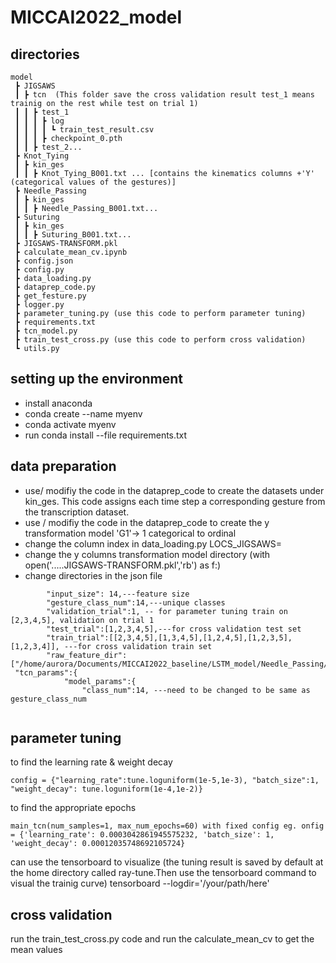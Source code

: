 # MICCAI2022_model

## directories
```
model
 ┣ JIGSAWS
 ┃ ┣ tcn  (This folder save the cross validation result test_1 means trainig on the rest while test on trial 1)
 ┃ ┃ ┣ test_1
 ┃ ┃ ┃ ┣ log
 ┃ ┃ ┃ ┃ ┗ train_test_result.csv
 ┃ ┃ ┃ ┣ checkpoint_0.pth
 ┃ ┃ ┣ test_2...
 ┣ Knot_Tying
 ┃ ┣ kin_ges
 ┃ ┃ ┣ Knot_Tying_B001.txt ... [contains the kinematics columns +'Y' (categorical values of the gestures)]
 ┣ Needle_Passing
 ┃ ┣ kin_ges
 ┃ ┃ ┣ Needle_Passing_B001.txt...
 ┣ Suturing
 ┃ ┣ kin_ges
 ┃ ┃ ┣ Suturing_B001.txt...
 ┣ JIGSAWS-TRANSFORM.pkl
 ┣ calculate_mean_cv.ipynb
 ┣ config.json
 ┣ config.py
 ┣ data_loading.py
 ┣ dataprep_code.py
 ┣ get_festure.py
 ┣ logger.py
 ┣ parameter_tuning.py (use this code to perform parameter tuning)
 ┣ requirements.txt
 ┣ tcn_model.py
 ┣ train_test_cross.py (use this code to perform cross validation)
 ┗ utils.py
 ```
## setting up the environment 
* install anaconda 
* conda create --name myenv
* conda activate myenv
* run  conda install --file requirements.txt
## data preparation
* use/ modifiy the code in the dataprep_code to create the datasets under kin_ges. This code assigns each time step a corresponding gesture from the transcription dataset.
* use / modifiy the code in the dataprep_code to create the y transformation model 'G1'-> 1 categorical to ordinal
* change the column index in data_loading.py LOCS_JIGSAWS=
* change the y columns transformation model directory (with open('.....JIGSAWS-TRANSFORM.pkl','rb') as f:)
* change directories in the json file
```
        "input_size": 14,---feature size
        "gesture_class_num":14,---unique classes
        "validation_trial":1, -- for parameter tuning train on [2,3,4,5], validation on trial 1
        "test_trial":[1,2,3,4,5],---for cross validation test set
        "train_trial":[[2,3,4,5],[1,3,4,5],[1,2,4,5],[1,2,3,5],[1,2,3,4]], ---for cross validation train set
        "raw_feature_dir":["/home/aurora/Documents/MICCAI2022_baseline/LSTM_model/Needle_Passing/kin_ges","/home/aurora/Documents/MICCAI2022_baseline/LSTM_model/Suturing/kin_ges","/home/aurora/Documents/MICCAI2022_baseline/LSTM_model/Knot_Tying/kin_ges"],
 "tcn_params":{
            "model_params":{
                "class_num":14, ---need to be changed to be same as gesture_class_num
        
```

## parameter tuning
to find the learning rate & weight decay
```
config = {"learning_rate":tune.loguniform(1e-5,1e-3), "batch_size":1, "weight_decay": tune.loguniform(1e-4,1e-2)}

```
 to find the appropriate epochs
```
main_tcn(num_samples=1, max_num_epochs=60) with fixed config eg. onfig = {'learning_rate': 0.0003042861945575232, 'batch_size': 1, 'weight_decay': 0.00012035748692105724} 
```
can use the tensorboard to visualize (the tuning result is saved by default at the home directory called ray-tune.Then use the tensorboard command to visual the trainig curve) tensorboard --logdir='/your/path/here'

## cross validation
run the train_test_cross.py code and run the calculate_mean_cv to get the mean values
